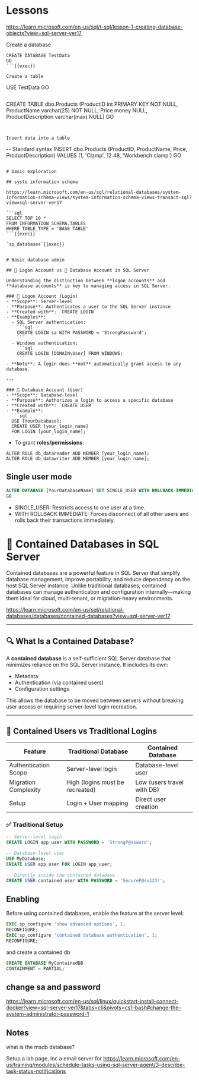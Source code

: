 # Lessons


https://learn.microsoft.com/en-us/sql/t-sql/lesson-1-creating-database-objects?view=sql-server-ver17

Create a database
```
CREATE DATABASE TestData
GO
```{{exec}}

Create a table
```
USE TestData
GO
```{{exec}}

```
CREATE TABLE dbo.Products
    (ProductID int PRIMARY KEY NOT NULL,
    ProductName varchar(25) NOT NULL,
    Price money NULL,
    ProductDescription varchar(max) NULL)
GO
```{{exec}}


Insert data into a table
```
-- Standard syntax
INSERT dbo.Products (ProductID, ProductName, Price, ProductDescription)
    VALUES (1, 'Clamp', 12.48, 'Workbench clamp')
GO
```{{exec}}

# basic exploration

## syste information schema

https://learn.microsoft.com/en-us/sql/relational-databases/system-information-schema-views/system-information-schema-views-transact-sql?view=sql-server-ver17

```sql
SELECT TOP 10 *
FROM INFORMATION_SCHEMA.TABLES
WHERE TABLE_TYPE = 'BASE TABLE'
```{{exec}}

`sp_databases`{{exec}}


# Basic database admin

## 🔐 Logon Account vs 📂 Database Account in SQL Server

Understanding the distinction between **logon accounts** and **database accounts** is key to managing access in SQL Server.

### 🔐 Logon Account (Login)
- **Scope**: Server-level
- **Purpose**: Authenticates a user to the SQL Server instance
- **Created with**: `CREATE LOGIN`
- **Examples**:
  - SQL Server authentication:
    ```sql
    CREATE LOGIN sa WITH PASSWORD = 'StrongPassword';
    ```
  - Windows authentication:
    ```sql
    CREATE LOGIN [DOMAIN\User] FROM WINDOWS;
    ```
- **Note**: A login does **not** automatically grant access to any database.

---

### 📂 Database Account (User)
- **Scope**: Database-level
- **Purpose**: Authorizes a login to access a specific database
- **Created with**: `CREATE USER`
- **Example**:
  ```sql
  USE [YourDatabase];
  CREATE USER [your_login_name]
  FOR LOGIN [your_login_name];
  ```

 - To grant **roles/permissions**:
  ```
  ALTER ROLE db_datareader ADD MEMBER [your_login_name];
  ALTER ROLE db_datawriter ADD MEMBER [your_login_name];
   ```


## Single user mode

```sql
ALTER DATABASE [YourDatabaseName] SET SINGLE_USER WITH ROLLBACK IMMEDIATE;
GO
```

- SINGLE_USER: Restricts access to one user at a time.
- WITH ROLLBACK IMMEDIATE: Forces disconnect of all other users and rolls back their transactions immediately.


# 🧳 Contained Databases in SQL Server

Contained databases are a powerful feature in SQL Server that simplify database management, improve portability, and reduce dependency on the host SQL Server instance. Unlike traditional databases, contained databases can manage authentication and configuration internally—making them ideal for cloud, multi-tenant, or migration-heavy environments.

https://learn.microsoft.com/en-us/sql/relational-databases/databases/contained-databases?view=sql-server-ver17

---

## 🔍 What Is a Contained Database?

A **contained database** is a self-sufficient SQL Server database that minimizes reliance on the SQL Server instance. It includes its own:

- Metadata
- Authentication (via contained users)
- Configuration settings

This allows the database to be moved between servers without breaking user access or requiring server-level login recreation.

---

## 🔐 Contained Users vs Traditional Logins

| Feature                  | Traditional Database | Contained Database       |
|--------------------------|----------------------|---------------------------|
| Authentication Scope     | Server-level login   | Database-level user       |
| Migration Complexity     | High (logins must be recreated) | Low (users travel with DB) |
| Setup                    | Login + User mapping | Direct user creation      |

### ✅ Traditional Setup

```sql
-- Server-level login
CREATE LOGIN app_user WITH PASSWORD = 'StrongP@ssword';

-- Database-level user
USE MyDatabase;
CREATE USER app_user FOR LOGIN app_user;

-- Directly inside the contained database
CREATE USER contained_user WITH PASSWORD = 'SecureP@ss123!';
```

## Enabling

Before using contained databases, enable the feature at the server level:

```sql
EXEC sp_configure 'show advanced options', 1;
RECONFIGURE;
EXEC sp_configure 'contained database authentication', 1;
RECONFIGURE;
```

and create a contained db

```sql
CREATE DATABASE MyContainedDB
CONTAINMENT = PARTIAL;
```




## change sa and password

https://learn.microsoft.com/en-us/sql/linux/quickstart-install-connect-docker?view=sql-server-ver17&tabs=cli&pivots=cs1-bash#change-the-system-administrator-password-1

## Notes

what is the msdb database?

Setup a lab page, inc a email server for https://learn.microsoft.com/en-us/training/modules/schedule-tasks-using-sql-server-agent/3-describe-task-status-notifications
